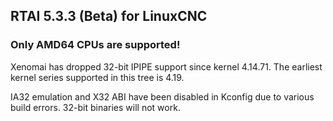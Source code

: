 ## RTAI 5.3.3 (Beta) for LinuxCNC

### Only AMD64 CPUs are supported!

Xenomai has dropped 32-bit IPIPE support since kernel 4.14.71. The earliest kernel series
supported in this tree is 4.19.

IA32 emulation and X32 ABI have been disabled in Kconfig due to various build errors.
32-bit binaries will not work.
